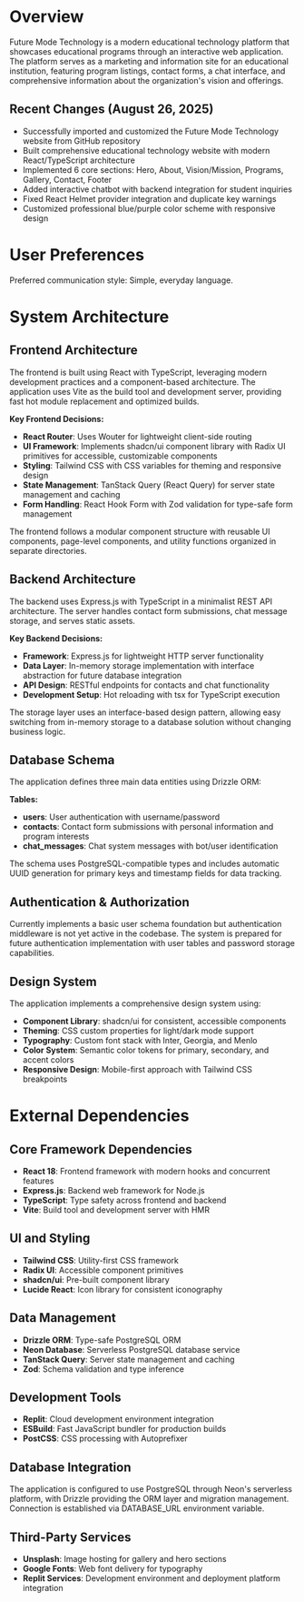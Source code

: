 # Overview

Future Mode Technology is a modern educational technology platform that showcases educational programs through an interactive web application. The platform serves as a marketing and information site for an educational institution, featuring program listings, contact forms, a chat interface, and comprehensive information about the organization's vision and offerings.

## Recent Changes (August 26, 2025)
- Successfully imported and customized the Future Mode Technology website from GitHub repository
- Built comprehensive educational technology website with modern React/TypeScript architecture
- Implemented 6 core sections: Hero, About, Vision/Mission, Programs, Gallery, Contact, Footer
- Added interactive chatbot with backend integration for student inquiries
- Fixed React Helmet provider integration and duplicate key warnings
- Customized professional blue/purple color scheme with responsive design

# User Preferences

Preferred communication style: Simple, everyday language.

# System Architecture

## Frontend Architecture
The frontend is built using React with TypeScript, leveraging modern development practices and a component-based architecture. The application uses Vite as the build tool and development server, providing fast hot module replacement and optimized builds.

**Key Frontend Decisions:**
- **React Router**: Uses Wouter for lightweight client-side routing
- **UI Framework**: Implements shadcn/ui component library with Radix UI primitives for accessible, customizable components
- **Styling**: Tailwind CSS with CSS variables for theming and responsive design
- **State Management**: TanStack Query (React Query) for server state management and caching
- **Form Handling**: React Hook Form with Zod validation for type-safe form management

The frontend follows a modular component structure with reusable UI components, page-level components, and utility functions organized in separate directories.

## Backend Architecture
The backend uses Express.js with TypeScript in a minimalist REST API architecture. The server handles contact form submissions, chat message storage, and serves static assets.

**Key Backend Decisions:**
- **Framework**: Express.js for lightweight HTTP server functionality
- **Data Layer**: In-memory storage implementation with interface abstraction for future database integration
- **API Design**: RESTful endpoints for contacts and chat functionality
- **Development Setup**: Hot reloading with tsx for TypeScript execution

The storage layer uses an interface-based design pattern, allowing easy switching from in-memory storage to a database solution without changing business logic.

## Database Schema
The application defines three main data entities using Drizzle ORM:

**Tables:**
- **users**: User authentication with username/password
- **contacts**: Contact form submissions with personal information and program interests
- **chat_messages**: Chat system messages with bot/user identification

The schema uses PostgreSQL-compatible types and includes automatic UUID generation for primary keys and timestamp fields for data tracking.

## Authentication & Authorization
Currently implements a basic user schema foundation but authentication middleware is not yet active in the codebase. The system is prepared for future authentication implementation with user tables and password storage capabilities.

## Design System
The application implements a comprehensive design system using:
- **Component Library**: shadcn/ui for consistent, accessible components
- **Theming**: CSS custom properties for light/dark mode support
- **Typography**: Custom font stack with Inter, Georgia, and Menlo
- **Color System**: Semantic color tokens for primary, secondary, and accent colors
- **Responsive Design**: Mobile-first approach with Tailwind CSS breakpoints

# External Dependencies

## Core Framework Dependencies
- **React 18**: Frontend framework with modern hooks and concurrent features
- **Express.js**: Backend web framework for Node.js
- **TypeScript**: Type safety across frontend and backend
- **Vite**: Build tool and development server with HMR

## UI and Styling
- **Tailwind CSS**: Utility-first CSS framework
- **Radix UI**: Accessible component primitives
- **shadcn/ui**: Pre-built component library
- **Lucide React**: Icon library for consistent iconography

## Data Management
- **Drizzle ORM**: Type-safe PostgreSQL ORM
- **Neon Database**: Serverless PostgreSQL database service
- **TanStack Query**: Server state management and caching
- **Zod**: Schema validation and type inference

## Development Tools
- **Replit**: Cloud development environment integration
- **ESBuild**: Fast JavaScript bundler for production builds
- **PostCSS**: CSS processing with Autoprefixer

## Database Integration
The application is configured to use PostgreSQL through Neon's serverless platform, with Drizzle providing the ORM layer and migration management. Connection is established via DATABASE_URL environment variable.

## Third-Party Services
- **Unsplash**: Image hosting for gallery and hero sections
- **Google Fonts**: Web font delivery for typography
- **Replit Services**: Development environment and deployment platform integration